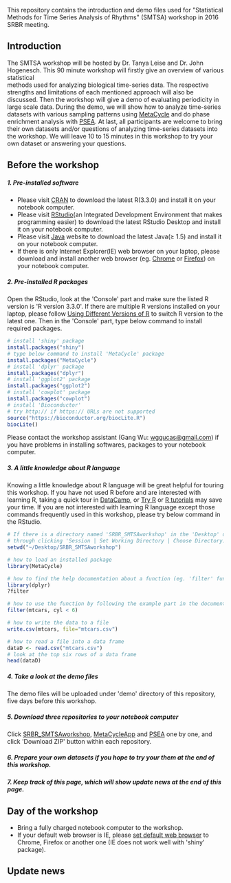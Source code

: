 This repository contains the introduction and demo files used for "Statistical Methods for Time Series Analysis of Rhythms" (SMTSA) workshop
in 2016 SRBR meeting. 

## Introduction
The SMTSA workshop will be hosted by Dr. Tanya Leise and Dr. John Hogenesch. This 90 minute workshop will firstly give an overview of various statistical  
methods used for analyzing biological time-series data. The respective strengths and limitations of each mentioned approach will also be discussed. Then 
the workshop will give a demo of evaluating periodicity in large scale data. During the demo, we will show how to analyze time-series datasets with various
sampling patterns using [MetaCycle](http://biorxiv.org/content/early/2016/02/19/040345) and do phase enrichment analysis with [PSEA](http://jbr.sagepub.com/content/31/3/244.long). At last, all participants are welcome to bring their own datasets and/or 
questions of analyzing time-series datasets into the workshop. We will leave 10 to 15 minutes in this workshop to try your own dataset or answering your questions.

## Before the workshop

##### 1. Pre-installed software
* Please visit [CRAN](https://cran.cnr.berkeley.edu) to download the latest R(3.3.0) and install it on your notebook computer.
* Please visit [RStudio](https://www.rstudio.com/products/rstudio/download/)(an Integrated Development Environment that makes programming easier) to download the latest RStudio Desktop and install it on your notebook computer.
* Please visit [Java](http://java.com/en/download/manual.jsp) website to download the latest Java(≥ 1.5) and install it on your notebook computer.
* If there is only Internet Explorer(IE) web browser on your laptop, please download and install another web browser (eg. [Chrome](https://www.google.com/chrome/browser/desktop/) or [Firefox](https://www.mozilla.org/en-US/firefox/new/)) on your notebook computer. 

##### 2. Pre-installed R packages

Open the RStudio, look at the 'Console' part and make sure the listed R version is 'R version 3.3.0'. If there are multiple R versions installed on your laptop, please follow [Using Different Versions of R](https://support.rstudio.com/hc/en-us/articles/200486138-Using-Different-Versions-of-R) to switch R version to the latest one. Then in the 'Console' part, type below command to install required packages.

```r
# install 'shiny' package
install.packages("shiny")
# type below command to install 'MetaCycle' package
install.packages("MetaCycle")
# install 'dplyr' package
install.packages("dplyr")
# install 'ggplot2' package
install.packages("ggplot2")
# install 'cowplot' package
install.packages("cowplot")
# install 'Bioconductor'
# try http:// if https:// URLs are not supported
source("https://bioconductor.org/biocLite.R")
biocLite()

```

Please contact the workshop assistant (Gang Wu: wggucas@gmail.com) if you have problems in installing softwares, packages to your notebook computer.

##### 3. A little knowledge about R language

Knowing a little knowledge about R language will be great helpful for touring this workshop. If you have not used R before and are interested with learning R, taking a quick tour in [DataCamp](https://www.datacamp.com/home), or [Try R](http://tryr.codeschool.com/levels/1/challenges/3) or [R tutorials](http://www.r-bloggers.com/how-to-learn-r-2/) may save your time. If you are not interested with learning R language except those commands frequently used in this workshop, please try below command in the RStudio.

```r
# If there is a directory named 'SRBR_SMTSAworkshop' in the 'Desktop' directory of your laptop, you could change the working directory to 'SRBR_SMTSAworkshop' 
# through clicking 'Session | Set Working Directory | Choose Directory...', or by typing below command
setwd("~/Desktop/SRBR_SMTSAworkshop") 

# how to load an installed package
library(MetaCycle)

# how to find the help documentation about a function (eg. 'filter' function in 'dplyr' package)
library(dplyr)
?filter

# how to use the function by following the example part in the documentation file
filter(mtcars, cyl < 6)

# how to write the data to a file
write.csv(mtcars, file="mtcars.csv")

# how to read a file into a data frame
dataD <- read.csv("mtcars.csv")
# look at the top six rows of a data frame
head(dataD)

```

##### 4. Take a look at the demo files

The demo files will be uploaded under 'demo' directory of this repository, five days before this workshop. 

##### 5. Download three repositories to your notebook computer

Click [SRBR_SMTSAworkshop](https://github.com/gangwug), [MetaCycleApp](https://github.com/gangwug/MetaCycleApp) and [PSEA](https://github.com/ranafi/PSEA) one by one, and click 'Download ZIP' button within each repository. 

##### 6. Prepare your own datasets if you hope to try your them at the end of this workshop.

##### 7. Keep track of this page, which will show update news at the end of this page.


## Day of the workshop
* Bring a fully charged notebook computer to the workshop.
* If your default web browser is IE, please [set default web browser](https://support.google.com/chrome/answer/95417?hl=en) to Chrome, Firefox or another one (IE does not work well with 'shiny' package). 

## Update news

